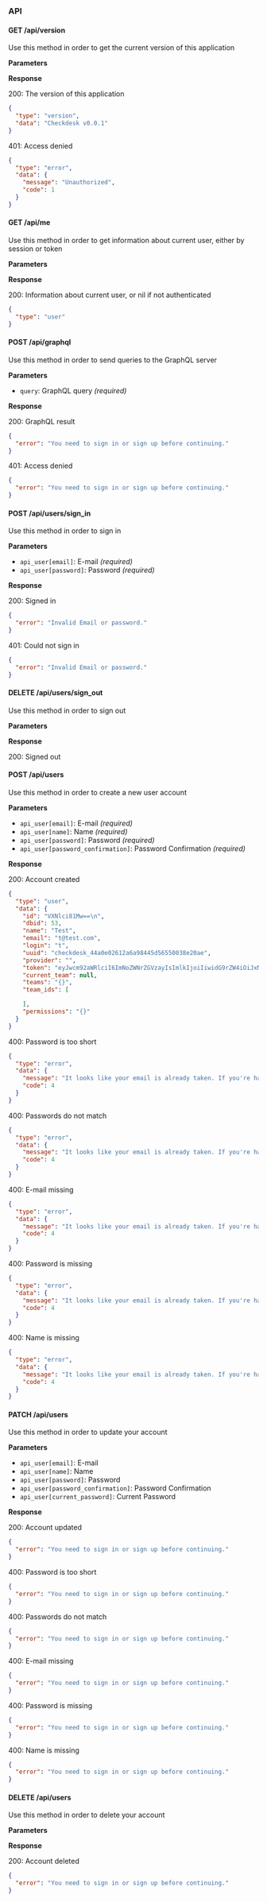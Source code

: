 ### API

#### GET /api/version

Use this method in order to get the current version of this application

**Parameters**


**Response**

200: The version of this application
```json
{
  "type": "version",
  "data": "Checkdesk v0.0.1"
}
```

401: Access denied
```json
{
  "type": "error",
  "data": {
    "message": "Unauthorized",
    "code": 1
  }
}
```


#### GET /api/me

Use this method in order to get information about current user, either by session or token

**Parameters**


**Response**

200: Information about current user, or nil if not authenticated
```json
{
  "type": "user"
}
```


#### POST /api/graphql

Use this method in order to send queries to the GraphQL server

**Parameters**

* `query`: GraphQL query _(required)_

**Response**

200: GraphQL result
```json
{
  "error": "You need to sign in or sign up before continuing."
}
```

401: Access denied
```json
{
  "error": "You need to sign in or sign up before continuing."
}
```


#### POST /api/users/sign_in

Use this method in order to sign in

**Parameters**

* `api_user[email]`: E-mail _(required)_
* `api_user[password]`: Password _(required)_

**Response**

200: Signed in
```json
{
  "error": "Invalid Email or password."
}
```

401: Could not sign in
```json
{
  "error": "Invalid Email or password."
}
```


#### DELETE /api/users/sign_out

Use this method in order to sign out

**Parameters**


**Response**

200: Signed out


#### POST /api/users

Use this method in order to create a new user account

**Parameters**

* `api_user[email]`: E-mail _(required)_
* `api_user[name]`: Name _(required)_
* `api_user[password]`: Password _(required)_
* `api_user[password_confirmation]`: Password Confirmation _(required)_

**Response**

200: Account created
```json
{
  "type": "user",
  "data": {
    "id": "VXNlci81Mw==\n",
    "dbid": 53,
    "name": "Test",
    "email": "t@test.com",
    "login": "t",
    "uuid": "checkdesk_44a0e02612a6a98445d56550038e20ae",
    "provider": "",
    "token": "eyJwcm92aWRlciI6ImNoZWNrZGVzayIsImlkIjoiIiwidG9rZW4iOiJxM2JH++nWWJhYSIsInNlY3JldCI6ImNLS1VYZU1wIn0=++n",
    "current_team": null,
    "teams": "{}",
    "team_ids": [

    ],
    "permissions": "{}"
  }
}
```

400: Password is too short
```json
{
  "type": "error",
  "data": {
    "message": "It looks like your email is already taken. If you're having trouble logging in, please contact check@meedan.com, and we'll get back to you right away.",
    "code": 4
  }
}
```

400: Passwords do not match
```json
{
  "type": "error",
  "data": {
    "message": "It looks like your email is already taken. If you're having trouble logging in, please contact check@meedan.com, and we'll get back to you right away.",
    "code": 4
  }
}
```

400: E-mail missing
```json
{
  "type": "error",
  "data": {
    "message": "It looks like your email is already taken. If you're having trouble logging in, please contact check@meedan.com, and we'll get back to you right away.",
    "code": 4
  }
}
```

400: Password is missing
```json
{
  "type": "error",
  "data": {
    "message": "It looks like your email is already taken. If you're having trouble logging in, please contact check@meedan.com, and we'll get back to you right away.",
    "code": 4
  }
}
```

400: Name is missing
```json
{
  "type": "error",
  "data": {
    "message": "It looks like your email is already taken. If you're having trouble logging in, please contact check@meedan.com, and we'll get back to you right away.",
    "code": 4
  }
}
```


#### PATCH /api/users

Use this method in order to update your account

**Parameters**

* `api_user[email]`: E-mail
* `api_user[name]`: Name
* `api_user[password]`: Password
* `api_user[password_confirmation]`: Password Confirmation
* `api_user[current_password]`: Current Password

**Response**

200: Account updated
```json
{
  "error": "You need to sign in or sign up before continuing."
}
```

400: Password is too short
```json
{
  "error": "You need to sign in or sign up before continuing."
}
```

400: Passwords do not match
```json
{
  "error": "You need to sign in or sign up before continuing."
}
```

400: E-mail missing
```json
{
  "error": "You need to sign in or sign up before continuing."
}
```

400: Password is missing
```json
{
  "error": "You need to sign in or sign up before continuing."
}
```

400: Name is missing
```json
{
  "error": "You need to sign in or sign up before continuing."
}
```


#### DELETE /api/users

Use this method in order to delete your account

**Parameters**


**Response**

200: Account deleted
```json
{
  "error": "You need to sign in or sign up before continuing."
}
```

